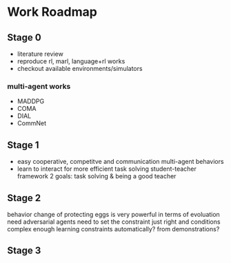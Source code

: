 # Work Roadmap 

## Stage 0 

- literature review
- reproduce rl, marl, language+rl works 
- checkout available environments/simulators 


### multi-agent works 
- MADDPG 
- COMA 
- DIAL 
- CommNet


## Stage 1 

- easy cooperative, competitve and communication multi-agent behaviors 
- learn to interact for more efficient task solving 
student-teacher framework 
2 goals: task solving & being a good teacher 



## Stage 2 

behavior change of protecting eggs is very powerful in terms of evoluation 
need adversarial agents 
need to set the constraint just right and conditions complex enough 
learning constraints automatically? from demonstrations? 


## Stage 3 

